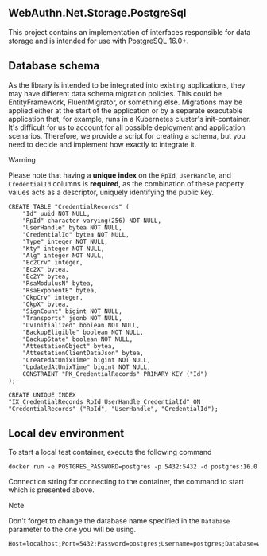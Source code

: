 ## WebAuthn.Net.Storage.PostgreSql

This project contains an implementation of interfaces responsible for data storage and is intended for use with PostgreSQL 16.0+.

## Database schema

As the library is intended to be integrated into existing applications, they may have different data schema migration policies. This could be EntityFramework, FluentMigrator, or something else. Migrations may be applied either at the start of the application or by a separate executable application that, for example, runs in a Kubernetes cluster's init-container. It's difficult for us to account for all possible deployment and application scenarios. Therefore, we provide a script for creating a schema, but you need to decide and implement how exactly to integrate it.

> [!WARNING]
> Please note that having a **unique index** on the `RpId`, `UserHandle`, and `CredentialId` columns is **required**, as the combination of these property values acts as a descriptor, uniquely identifying the public key.

```postgresql
CREATE TABLE "CredentialRecords" (
    "Id" uuid NOT NULL,
    "RpId" character varying(256) NOT NULL,
    "UserHandle" bytea NOT NULL,
    "CredentialId" bytea NOT NULL,
    "Type" integer NOT NULL,
    "Kty" integer NOT NULL,
    "Alg" integer NOT NULL,
    "Ec2Crv" integer,
    "Ec2X" bytea,
    "Ec2Y" bytea,
    "RsaModulusN" bytea,
    "RsaExponentE" bytea,
    "OkpCrv" integer,
    "OkpX" bytea,
    "SignCount" bigint NOT NULL,
    "Transports" jsonb NOT NULL,
    "UvInitialized" boolean NOT NULL,
    "BackupEligible" boolean NOT NULL,
    "BackupState" boolean NOT NULL,
    "AttestationObject" bytea,
    "AttestationClientDataJson" bytea,
    "CreatedAtUnixTime" bigint NOT NULL,
    "UpdatedAtUnixTime" bigint NOT NULL,
    CONSTRAINT "PK_CredentialRecords" PRIMARY KEY ("Id")
);

CREATE UNIQUE INDEX "IX_CredentialRecords_RpId_UserHandle_CredentialId" ON "CredentialRecords" ("RpId", "UserHandle", "CredentialId");
```

## Local dev environment

To start a local test container, execute the following command

```shell
docker run -e POSTGRES_PASSWORD=postgres -p 5432:5432 -d postgres:16.0
```

Connection string for connecting to the container, the command to start which is presented above.

> [!NOTE]
> Don't forget to change the database name specified in the `Database` parameter to the one you will be using.

```
Host=localhost;Port=5432;Password=postgres;Username=postgres;Database=webauthn;Pooling=True
```

